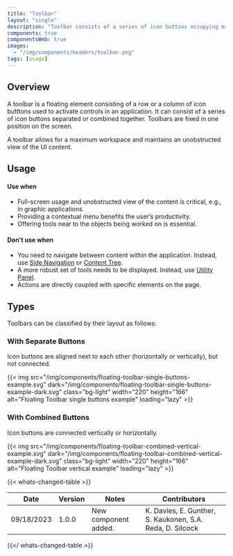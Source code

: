 ```yaml
---
title: "Toolbar"
layout: "single"
description: "Toolbar consists of a series of icon buttons occupying minimum workspace."
components: true
componentsWeb: true
images:
  - "/img/components/headers/toolbar.png"
tags: [usage]
---
```


## Overview

A toolbar is a floating element consisting of a row or a column of icon butttons used to activate controls in an application. It can consist of a series of icon buttons separated or combined together. Toolbars are fixed in one position on the screen.

A toolbar allows for a maximum workspace and maintains an unobstructed view of the UI content.

## Usage

#### Use when

- Full-screen usage and unobstructed view of the content is critical, e.g., in graphic applications.
- Providing a contextual menu benefits the user’s productivity.
- Offering tools near to the objects being worked on is essential.

#### Don't use when

- You need to navigate between content within the application. Instead, use [Side Navigation](/components/web/side-navigation/) or [Content Tree](/components/web/content-tree/).
- A more robust set of tools needs to be displayed. Instead, use [Utility Panel](/components/web/utility-panel/).
- Actions are directly coupled with specific elements on the page.

## Types

Toolbars can be classified by their layout as follows:

### With Separate Buttons

Icon buttons are aligned next to each other (horizontally or vertically), but not connected.

{{< img src="/img/components/floating-toolbar-single-buttons-example.svg" dark="/img/components/floating-toolbar-single-buttons-example-dark.svg" class="bg-light" width="220" height="166" alt="Floating Toolbar single buttons example" loading="lazy" >}}

### With Combined Buttons

Icon buttons are connected vertically or horizontally.

{{< img src="/img/components/floating-toolbar-combined-vertical-example.svg" dark="/img/components/floating-toolbar-combined-vertical-example-dark.svg" class="bg-light" width="220" height="166" alt="Floating Toolbar vertical example" loading="lazy" >}}

{{< whats-changed-table >}}

| Date       | Version | Notes                | Contributors                                              |
| ---------- | ------- | -------------------- | --------------------------------------------------------- |
| 09/18/2023 | 1.0.0   | New component added. | K. Davies, E. Gunther, S. Kaukonen, S.A. Reda, D. Silcock |

{{</ whats-changed-table >}}

